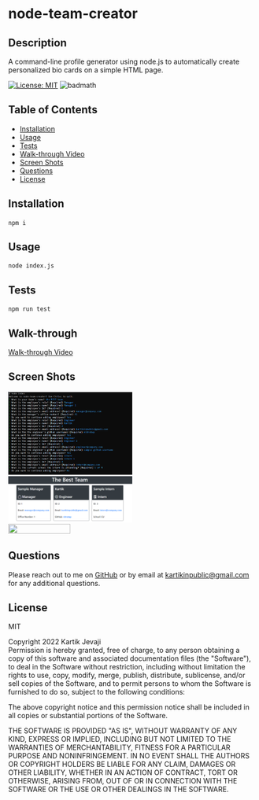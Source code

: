 # node-team-creator

## Description

A command-line profile generator using node.js to automatically create personalized bio cards on a simple HTML page.

[![License: MIT](https://img.shields.io/badge/License-MIT-yellow.svg)](https://opensource.org/licenses/MIT)
![badmath](https://img.shields.io/github/languages/top/nitrotap/node-team-creator)

## Table of Contents

- [Installation](#Installation)
- [Usage](#Usage)
- [Tests](#Tests)
- [Walk-through Video](#Walk-through)
- [Screen Shots](#screen-shots)
- [Questions](#Questions)
- [License](#License)

## Installation

```
npm i
```

## Usage

```
node index.js
```

## Tests

```
npm run test
```

## Walk-through

[Walk-through Video](https://drive.google.com/file/d/1-KRwuR_gVJh-g8rVL7_zHTXiLEchF8BI/view)

## Screen Shots

<img src="./assets/images/cli-screen-shot.png" width="50%" height="50%">
<img src="./assets/images/page-screen-shot.png" width="50%" height="50%">
<img src="./assets/images/team-creator-walk-through.gif" width="50%" height="50%">

## Questions

Please reach out to me on [GitHub](https://github.com/nitrotap) or by email at kartikinpublic@gmail.com for any additional questions.

## License

MIT

Copyright 2022 Kartik Jevaji  
Permission is hereby granted, free of charge, to any person obtaining a copy of this software and associated documentation files (the "Software"), to deal in the Software without restriction, including without limitation the rights to use, copy, modify, merge, publish, distribute, sublicense, and/or sell copies of the Software, and to permit persons to whom the Software is furnished to do so, subject to the following conditions:

The above copyright notice and this permission notice shall be included in all copies or substantial portions of the Software.

THE SOFTWARE IS PROVIDED "AS IS", WITHOUT WARRANTY OF ANY KIND, EXPRESS OR IMPLIED, INCLUDING BUT NOT LIMITED TO THE WARRANTIES OF MERCHANTABILITY, FITNESS FOR A PARTICULAR PURPOSE AND NONINFRINGEMENT. IN NO EVENT SHALL THE AUTHORS OR COPYRIGHT HOLDERS BE LIABLE FOR ANY CLAIM, DAMAGES OR OTHER LIABILITY, WHETHER IN AN ACTION OF CONTRACT, TORT OR OTHERWISE, ARISING FROM, OUT OF OR IN CONNECTION WITH THE SOFTWARE OR THE USE OR OTHER DEALINGS IN THE SOFTWARE.
